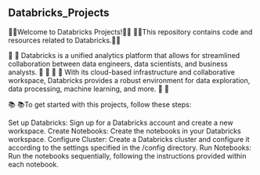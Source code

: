 ## Databricks_Projects

📖👤Welcome to Databricks Projects!📖👤
📖👤This repository contains code and resources related to Databricks.📖👤

📖 📖 Databricks is a unified analytics platform that allows for streamlined collaboration between data engineers, data scientists, and business analysts. 📖 📖
📖 📖 With its cloud-based infrastructure and collaborative workspace, Databricks provides a robust environment for data exploration, data processing, machine learning, and more. 📖 📖

📚 📚To get started with this projects, follow these steps:

Set up Databricks: Sign up for a Databricks account and create a new workspace.
Create Notebooks: Create the notebooks in your Databricks workspace.
Configure Cluster: Create a Databricks cluster and configure it according to the settings specified in the /config directory.
Run Notebooks: Run the notebooks sequentially, following the instructions provided within each notebook.
